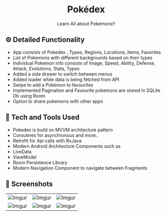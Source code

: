 <h1 align="center">Pokédex</h1>

<p align="center">Learn All about Pokemons!!</p>


## ⚙️ Detailed Functionality
* App consists of Pokedex , Types, Regions, Locations, Items, Favorites
* List of Pokemons with different backgrounds based on their types
* Individual Pokemon info consists of Image, Speed, Ability, Defense, Attack, Evolutions, Stats, Types
* Added a side drawer to switch between menus
* Added loader while data is being fetched from API
* Swipe to add a Pokémon to favourites
* Implemented Pagination and Favourite pokemons are stored in SQLite Db using Room
* Option to share pokemons with other apps

 
## 🚀 Tech and Tools Used

* Pokedex is build on MVVM architecture pattern
* Coroutines for asynchronous and more..
* Retrofit for Api calls with RxJava
* Modern Android Architecture Components such as 
* LiveData
* ViewModel
* Room Persistence Library
* Modern Navigation Component to navigate between Fragments 

## 📸 Screenshots

||||
|:----------------------------------------:|:-----------------------------------------:|:-----------------------------------------: |
| ![Imgur](https://i.imgur.com/7NsmH4j.jpg) | ![Imgur](https://i.imgur.com/CQtF775.jpg) | ![Imgur](https://i.imgur.com/dMLR3r2.jpg) |
| ![Imgur](https://i.imgur.com/dpCCSV6.jpg) | ![Imgur](https://i.imgur.com/jfAsUWu.jpg) | ![Imgur](https://i.imgur.com/yiXbqjw.jpg) |
